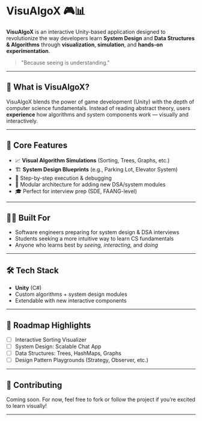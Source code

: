 # VisuAlgoX 🎮📊

**VisuAlgoX** is an interactive Unity-based application designed to revolutionize the way developers learn **System Design** and **Data Structures & Algorithms** through **visualization**, **simulation**, and **hands-on experimentation**.

> "Because seeing is understanding."

---

## 🚀 What is VisuAlgoX?

VisuAlgoX blends the power of game development (Unity) with the depth of computer science fundamentals. Instead of reading abstract theory, users **experience** how algorithms and system components work — visually and interactively.

---

## 🧠 Core Features

- 📈 **Visual Algorithm Simulations** (Sorting, Trees, Graphs, etc.)
- 🏗 **System Design Blueprints** (e.g., Parking Lot, Elevator System)
- 🔄 Step-by-step execution & debugging
- 🧩 Modular architecture for adding new DSA/system modules
- 🎓 Perfect for interview prep (SDE, FAANG-level)

---

## 👨‍💻 Built For

- Software engineers preparing for system design & DSA interviews
- Students seeking a more intuitive way to learn CS fundamentals
- Anyone who learns best by *seeing, interacting,* and *doing*

---

## 🛠 Tech Stack

- **Unity** (C#)
- Custom algorithms + system design modules
- Extendable with new interactive components

---

## 📅 Roadmap Highlights

- [ ] Interactive Sorting Visualizer
- [ ] System Design: Scalable Chat App
- [ ] Data Structures: Trees, HashMaps, Graphs
- [ ] Design Pattern Playgrounds (Strategy, Observer, etc.)

---

## 🤝 Contributing

Coming soon. For now, feel free to fork or follow the project if you’re excited to learn visually!

---

